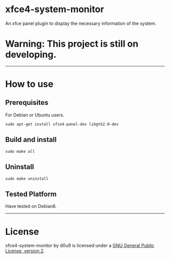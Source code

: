 # xfce4-system-monitor
An xfce panel plugin to display the necessary information of the system.

# Warning: This project is still on developing.

---

# How to use

## Prerequisites

For Debian or Ubuntu users.

```
sudo apt-get install xfce4-panel-dev libgtk2.0-dev
```

## Build and install

```
sudo make all
```

## Uninstall

```
sudo make uninstall
```

## Tested Platform

Have tested on Debian8.

---

# License

xfce4-system-monitor by d0u9 is licensed under a [GNU General Public License, version 2](https://www.gnu.org/licenses/old-licenses/gpl-2.0.en.html).
